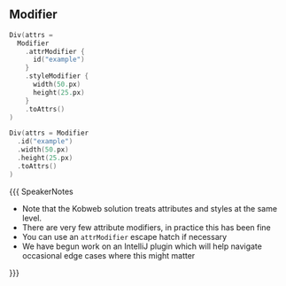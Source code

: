 ## Modifier

```kotlin 2-10 [code-escape-hatch]
Div(attrs = 
  Modifier
    .attrModifier {
      id("example")
    }
    .styleModifier {
      width(50.px)
      height(25.px)
    }
    .toAttrs()
)
```

```kotlin 0|2-4 [code-final]
Div(attrs = Modifier
  .id("example")
  .width(50.px)
  .height(25.px)
  .toAttrs()
)
```

{{{ SpeakerNotes

* Note that the Kobweb solution treats attributes and styles at the same level.
* There are very few attribute modifiers, in practice this has been fine
* You can use an `attrModifier` escape hatch if necessary
* We have begun work on an IntelliJ plugin which will help navigate occasional edge cases where this might matter

}}}
